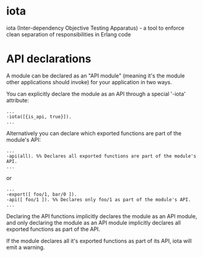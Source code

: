 iota
====

iota (Inter-dependency Objective Testing Apparatus) - a tool to enforce clean separation of responsibilities in Erlang code


API declarations
================

A module can be declared as an "API module" (meaning it's the module other applications should invoke)
for your application in two ways.

You can explicitly declare the module as an API through a special '-iota' attribute:

    ...
    -iota([{is_api, true}]).
    ...

Alternatively you can declare which exported functions are part of the module's API:

    ...
    -api(all). %% Declares all exported functions are part of the module's API.
    ...

or

    ...
    -export([ foo/1, bar/0 ]).
    -api([ foo/1 ]). %% Declares only foo/1 as part of the module's API.
    ...

Declaring the API functions implicitly declares the module as an API module, and only declaring the module as an API
module implicitly declares all exported functions as part of the API.

If the module declares all it's exported functions as part of its API, iota will emit a warning.
